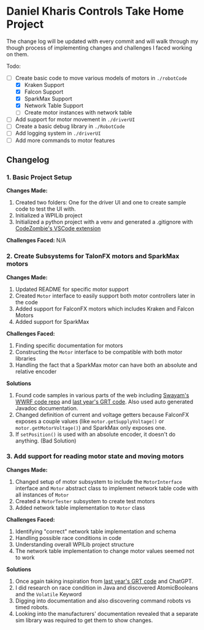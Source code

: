 # Daniel Kharis Controls Take Home Project

The change log will be updated with every commit and will walk through my though process of implementing changes and challenges I faced working on them.

Todo:

-   [ ] Create basic code to move various models of motors in `./robotCode`
    -   [x] Kraken Support
    -   [x] Falcon Support
    -   [x] SparkMax Support
    -   [x] Network Table Support
    -   [ ] Create motor instances with network table
-   [ ] Add support for motor movement in `./driverUI`
-   [ ] Create a basic debug library in `./RobotCode`
-   [ ] Add logging system in `./driverUI`
-   [ ] Add more commands to motor features

## Changelog

### 1. Basic Project Setup

**Changes Made:**

1. Created two folders: One for the driver UI and one to create sample code to test the UI with.
2. Initialized a WPILib project
3. Initialized a python project with a venv and generated a .gitignore with [CodeZombie's VSCode extension](https://marketplace.visualstudio.com/items?itemName=codezombiech.gitignore)

**Challenges Faced:**
N/A

### 2. Create Subsystems for TalonFX motors and SparkMax motors

**Changes Made:**

1. Updated README for specific motor support
2. Created `Motor` interface to easily support both motor controllers later in the code
3. Added support for FalconFX motors which includes Kraken and Falcon Motors
4. Added support for SparkMax

**Challenges Faced:**

1. Finding specific documentation for motors
2. Constructing the `Motor` interface to be compatible with both motor libraries
3. Handling the fact that a SparkMax motor can have both an absolute and relative encoder

**Solutions**

1. Found code samples in various parts of the web including [Swayam's WWRF code repo](https://github.com/swaswa999/FRC-Coding-and-Controls-Basics/tree/main) and [last year's GRT code](https://github.com/grt192/GRT2025/tree/pre-idaho). Also used auto generated Javadoc documentation.
2. Changed definition of current and voltage getters because FalconFX exposes a couple values (like `motor.getSupplyVoltage()` or `motor.getMotorVoltage()`) and SparkMax only exposes one.
3. If `setPosition()` is used with an absolute encoder, it doesn't do anything. (Bad Solution)

### 3. Add support for reading motor state and moving motors

**Changes Made:**

1. Changed setup of motor subsystem to include the `MotorInterface` interface and `Motor` abstract class to implement network table code with all instances of `Motor`
2. Created a `MotorTester` subsystem to create test motors
3. Added network table implementation to `Motor` class

**Challenges Faced:**

1. Identifying "correct" network table implementation and schema
2. Handling possible race conditions in code
3. Understanding overall WPILib project structure
4. The network table implementation to change motor values seemed not to work

**Solutions**

1. Once again taking inspiration from [last year's GRT code](https://github.com/grt192/GRT2025/tree/pre-idaho) and ChatGPT.
2. I did research on race condition in Java and discovered AtomicBooleans and the `Volatile` Keyword
3. Digging into documentation and also discovering command robots vs timed robots.
4. Looking into the manufacturers' documentation revealed that a separate sim library was required to get them to show changes.
